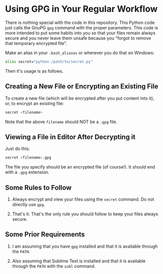 # Using GPG in Your Regular Workflow

There is nothing special with the code in this repository. This Python code just calls the GnuPG `gpg` command with the proper parameters. This code is more intended to put some habits into you so that your files remain always secure and you never leave them unsafe because you "forgot to remove that temporary encrypted file".

Make an alias in your `.bash_aliases` or wherever you do that on Windows:

```bash
alias secret="python /path/to/secret.py"
```

Then it's usage is as follows.

## Creating a New File or Encrypting an Existing File

To create a new file (which will be encrypted after you put content into it), or, to encrypt an existing file:

```bash
secret <filename>
```

Note that the above `filename` should NOT be a `.gpg` file.

## Viewing a File in Editor After Decrypting it 

Just do this:

```bash
secret <filename>.gpg
```

The file you specify should be an encrypted file (of course!). It should end with a `.gpg` extension.

## Some Rules to Follow

1. Always encrypt and view your files using the `secret` command. Do not directly use `gpg`.

2. That's it. That's the only rule you should follow to keep your files always secure.

## Some Prior Requirements

1. I am assuming that you have `gpg` installed and that it is available through the `PATH`.

2. Also assuming that Sublime Text is installed and that it is available through the `PATH` with the `subl` command.
